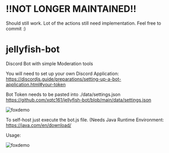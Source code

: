 # !!NOT LONGER MAINTAINED!!
 Should still work. Lot of the actions still need implementation. Feel free to commit :)
# jellyfish-bot
 Discord Bot with simple Moderation tools
 
 You will need to set up your own Discord Application: https://discordjs.guide/preparations/setting-up-a-bot-application.html#your-token
 
 Bot Token needs to be pasted into ./data/settings.json https://github.com/xqtc161/jellyfish-bot/blob/main/data/settings.json
  
 ![foxdemo](https://i.imgur.com/UkW7wDL.png)

 To self-host just execute the bot.js file. (Needs Java Runtime Environment: https://java.com/en/download/
 
 Usage:

 ![foxdemo](https://i.imgur.com/X8EKeDO.png)
  
